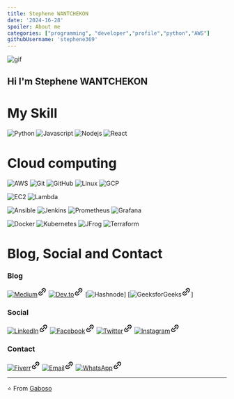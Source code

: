 ```yaml
---
title: Stephene WANTCHEKON
date: '2024-16-28'
spoiler: About me
categories: ["programming", "developer","profile","python","AWS"]
githubUsername: 'stephene369'
---
```


![gif](https://github.com/stephene369/Command-/assets/81186886/34f3fa64-bdb7-4f7e-9656-656f6eaee50a)


## Hi I'm Stephene WANTCHEKON



<h1 style="color: ; font-size:30px">My Skill</h1>

![Python](https://img.shields.io/badge/Python-3776AB?style=for-the-badge&logo=python&logoColor=white)
![Javascript](https://img.shields.io/badge/JavaScript-F7DF1E?style=for-the-badge&logo=javascript&logoColor=white)
![Nodejs](https://img.shields.io/badge/-Nodejs-black?style=for-the-badge&logo=Node.js)
![React](https://img.shields.io/badge/-React-%23282C34?style=for-the-badge&logo=react)

<h1 style="color: ; font-size:30px">Cloud computing</h1>

![AWS](https://img.shields.io/badge/AWS-232F3E?style=for-the-badge&logo=amazon-aws&logoColor=white)
![Git](https://img.shields.io/badge/Git-181717?style=for-the-badge&logo=git&logoColor=white)
![GitHub](https://img.shields.io/badge/GitHub-181717?style=for-the-badge&logo=github&logoColor=white)
![Linux](https://img.shields.io/badge/Linux-181717?style=for-the-badge&logo=linux&logoColor=white)
![GCP](https://img.shields.io/badge/GCP-181717?style=for-the-badge&logo=google-cloud&logoColor=white)

![EC2](https://img.shields.io/badge/AWS_EC2-FF9900?style=for-the-badge&logo=amazon-ec2&logoColor=white)
![Lambda](https://img.shields.io/badge/AWS_Lambda-FF9900?style=for-the-badge&logo=aws-lambda&logoColor=white)

![Ansible](https://img.shields.io/badge/Ansible-EE0000?style=for-the-badge&logo=ansible&logoColor=white)
![Jenkins](https://img.shields.io/badge/Jenkins-D24939?style=for-the-badge&logo=jenkins&logoColor=white)
![Prometheus](https://img.shields.io/badge/Prometheus-E6522C?style=for-the-badge&logo=prometheus&logoColor=white)
![Grafana](https://img.shields.io/badge/Grafana-F46800?style=for-the-badge&logo=grafana&logoColor=white)

![Docker](https://img.shields.io/badge/Docker-2496ED?style=for-the-badge&logo=docker&logoColor=white)
![Kubernetes](https://img.shields.io/badge/Kubernetes-326CE5?style=for-the-badge&logo=kubernetes&logoColor=white)
![JFrog](https://img.shields.io/badge/JFrog-2496ED?style=for-the-badge&logo=jfrog&logoColor=white)
![Terraform](https://img.shields.io/badge/Terraform-7B42BC?style=for-the-badge&logo=terraform&logoColor=white)

<h1 style="color: ; font-size:30px">Blog, Social and Contact</h1>

### Blog
[![Medium](https://img.shields.io/badge/Medium-12100E?style=for-the-badge&logo=medium&logoColor=white)<svg xmlns="http://www.w3.org/2000/svg" width="22" height="22" viewBox="0 0 24 24" style="fill: rgba(0, 0, 0, 1);transform: rotate(180deg);msFilter:progid:DXImageTransform.Microsoft.BasicImage(rotation=2);"><path d="M4.222 19.778a4.983 4.983 0 0 0 3.535 1.462 4.986 4.986 0 0 0 3.536-1.462l2.828-2.829-1.414-1.414-2.828 2.829a3.007 3.007 0 0 1-4.243 0 3.005 3.005 0 0 1 0-4.243l2.829-2.828-1.414-1.414-2.829 2.828a5.006 5.006 0 0 0 0 7.071zm15.556-8.485a5.008 5.008 0 0 0 0-7.071 5.006 5.006 0 0 0-7.071 0L9.879 7.051l1.414 1.414 2.828-2.829a3.007 3.007 0 0 1 4.243 0 3.005 3.005 0 0 1 0 4.243l-2.829 2.828 1.414 1.414 2.829-2.828z"></path><path d="m8.464 16.95-1.415-1.414 8.487-8.486 1.414 1.415z"></path></svg>](https://medium.com/@stepheneWantchekon)
[![Dev.to](https://img.shields.io/badge/Dev.to-0A0A0A?style=for-the-badge&logo=dev.to&logoColor=white)<svg xmlns="http://www.w3.org/2000/svg" width="22" height="22" viewBox="0 0 24 24" style="fill: rgba(0, 0, 0, 1);transform: rotate(180deg);msFilter:progid:DXImageTransform.Microsoft.BasicImage(rotation=2);"><path d="M4.222 19.778a4.983 4.983 0 0 0 3.535 1.462 4.986 4.986 0 0 0 3.536-1.462l2.828-2.829-1.414-1.414-2.828 2.829a3.007 3.007 0 0 1-4.243 0 3.005 3.005 0 0 1 0-4.243l2.829-2.828-1.414-1.414-2.829 2.828a5.006 5.006 0 0 0 0 7.071zm15.556-8.485a5.008 5.008 0 0 0 0-7.071 5.006 5.006 0 0 0-7.071 0L9.879 7.051l1.414 1.414 2.828-2.829a3.007 3.007 0 0 1 4.243 0 3.005 3.005 0 0 1 0 4.243l-2.829 2.828 1.414 1.414 2.829-2.828z"></path><path d="m8.464 16.95-1.415-1.414 8.487-8.486 1.414 1.415z"></path></svg>](https://medium.com/@votrenom)
[![Hashnode](https://img.shields.io/badge/Hashnode-2962FF?style=for-the-badge&logo=hashnode&logoColor=white)]
[![GeeksforGeeks](https://img.shields.io/badge/GeeksforGeeks-0F9D58?style=for-the-badge&logo=geeksforgeeks&logoColor=white)<svg xmlns="http://www.w3.org/2000/svg" width="22" height="22" viewBox="0 0 24 24" style="fill: rgba(0, 0, 0, 1);transform: rotate(180deg);msFilter:progid:DXImageTransform.Microsoft.BasicImage(rotation=2);"><path d="M4.222 19.778a4.983 4.983 0 0 0 3.535 1.462 4.986 4.986 0 0 0 3.536-1.462l2.828-2.829-1.414-1.414-2.828 2.829a3.007 3.007 0 0 1-4.243 0 3.005 3.005 0 0 1 0-4.243l2.829-2.828-1.414-1.414-2.829 2.828a5.006 5.006 0 0 0 0 7.071zm15.556-8.485a5.008 5.008 0 0 0 0-7.071 5.006 5.006 0 0 0-7.071 0L9.879 7.051l1.414 1.414 2.828-2.829a3.007 3.007 0 0 1 4.243 0 3.005 3.005 0 0 1 0 4.243l-2.829 2.828 1.414 1.414 2.829-2.828z"></path><path d="m8.464 16.95-1.415-1.414 8.487-8.486 1.414 1.415z"></path></svg>]

### Social
[![LinkedIn](https://img.shields.io/badge/LinkedIn-0077B5?style=for-the-badge&logo=linkedin&logoColor=white)<svg xmlns="http://www.w3.org/2000/svg" width="22" height="22" viewBox="0 0 24 24" style="fill: rgba(0, 0, 0, 1);transform: rotate(180deg);msFilter:progid:DXImageTransform.Microsoft.BasicImage(rotation=2);"><path d="M4.222 19.778a4.983 4.983 0 0 0 3.535 1.462 4.986 4.986 0 0 0 3.536-1.462l2.828-2.829-1.414-1.414-2.828 2.829a3.007 3.007 0 0 1-4.243 0 3.005 3.005 0 0 1 0-4.243l2.829-2.828-1.414-1.414-2.829 2.828a5.006 5.006 0 0 0 0 7.071zm15.556-8.485a5.008 5.008 0 0 0 0-7.071 5.006 5.006 0 0 0-7.071 0L9.879 7.051l1.414 1.414 2.828-2.829a3.007 3.007 0 0 1 4.243 0 3.005 3.005 0 0 1 0 4.243l-2.829 2.828 1.414 1.414 2.829-2.828z"></path><path d="m8.464 16.95-1.415-1.414 8.487-8.486 1.414 1.415z"></path></svg>](https://www.linkedin.com/in/stephene-wantchekon)
[![Facebook](https://img.shields.io/badge/Facebook-1877F2?style=for-the-badge&logo=facebook&logoColor=white)<svg xmlns="http://www.w3.org/2000/svg" width="22" height="22" viewBox="0 0 24 24" style="fill: rgba(0, 0, 0, 1);transform: rotate(180deg);msFilter:progid:DXImageTransform.Microsoft.BasicImage(rotation=2);"><path d="M4.222 19.778a4.983 4.983 0 0 0 3.535 1.462 4.986 4.986 0 0 0 3.536-1.462l2.828-2.829-1.414-1.414-2.828 2.829a3.007 3.007 0 0 1-4.243 0 3.005 3.005 0 0 1 0-4.243l2.829-2.828-1.414-1.414-2.829 2.828a5.006 5.006 0 0 0 0 7.071zm15.556-8.485a5.008 5.008 0 0 0 0-7.071 5.006 5.006 0 0 0-7.071 0L9.879 7.051l1.414 1.414 2.828-2.829a3.007 3.007 0 0 1 4.243 0 3.005 3.005 0 0 1 0 4.243l-2.829 2.828 1.414 1.414 2.829-2.828z"></path><path d="m8.464 16.95-1.415-1.414 8.487-8.486 1.414 1.415z"></path></svg>](https://www.facebook.com/stephene.wantchekon)
[![Twitter](https://img.shields.io/badge/Twitter-1DA1F2?style=for-the-badge&logo=twitter&logoColor=white)<svg xmlns="http://www.w3.org/2000/svg" width="22" height="22" viewBox="0 0 24 24" style="fill: rgba(0, 0, 0, 1);transform: rotate(180deg);msFilter:progid:DXImageTransform.Microsoft.BasicImage(rotation=2);"><path d="M4.222 19.778a4.983 4.983 0 0 0 3.535 1.462 4.986 4.986 0 0 0 3.536-1.462l2.828-2.829-1.414-1.414-2.828 2.829a3.007 3.007 0 0 1-4.243 0 3.005 3.005 0 0 1 0-4.243l2.829-2.828-1.414-1.414-2.829 2.828a5.006 5.006 0 0 0 0 7.071zm15.556-8.485a5.008 5.008 0 0 0 0-7.071 5.006 5.006 0 0 0-7.071 0L9.879 7.051l1.414 1.414 2.828-2.829a3.007 3.007 0 0 1 4.243 0 3.005 3.005 0 0 1 0 4.243l-2.829 2.828 1.414 1.414 2.829-2.828z"></path><path d="m8.464 16.95-1.415-1.414 8.487-8.486 1.414 1.415z"></path></svg>](https://x.com/stephene_nk)
[![Instagram](https://img.shields.io/badge/Instagram-E4405F?style=for-the-badge&logo=instagram&logoColor=white)<svg xmlns="http://www.w3.org/2000/svg" width="22" height="22" viewBox="0 0 24 24" style="fill: rgba(0, 0, 0, 1);transform: rotate(180deg);msFilter:progid:DXImageTransform.Microsoft.BasicImage(rotation=2);"><path d="M4.222 19.778a4.983 4.983 0 0 0 3.535 1.462 4.986 4.986 0 0 0 3.536-1.462l2.828-2.829-1.414-1.414-2.828 2.829a3.007 3.007 0 0 1-4.243 0 3.005 3.005 0 0 1 0-4.243l2.829-2.828-1.414-1.414-2.829 2.828a5.006 5.006 0 0 0 0 7.071zm15.556-8.485a5.008 5.008 0 0 0 0-7.071 5.006 5.006 0 0 0-7.071 0L9.879 7.051l1.414 1.414 2.828-2.829a3.007 3.007 0 0 1 4.243 0 3.005 3.005 0 0 1 0 4.243l-2.829 2.828 1.414 1.414 2.829-2.828z"></path><path d="m8.464 16.95-1.415-1.414 8.487-8.486 1.414 1.415z"></path></svg>]()

### Contact
[![Fiverr](https://img.shields.io/badge/Fiverr-1DBF73?style=for-the-badge&logo=fiverr&logoColor=white)<svg xmlns="http://www.w3.org/2000/svg" width="22" height="22" viewBox="0 0 24 24" style="fill: rgba(0, 0, 0, 1);transform: rotate(180deg);msFilter:progid:DXImageTransform.Microsoft.BasicImage(rotation=2);"><path d="M4.222 19.778a4.983 4.983 0 0 0 3.535 1.462 4.986 4.986 0 0 0 3.536-1.462l2.828-2.829-1.414-1.414-2.828 2.829a3.007 3.007 0 0 1-4.243 0 3.005 3.005 0 0 1 0-4.243l2.829-2.828-1.414-1.414-2.829 2.828a5.006 5.006 0 0 0 0 7.071zm15.556-8.485a5.008 5.008 0 0 0 0-7.071 5.006 5.006 0 0 0-7.071 0L9.879 7.051l1.414 1.414 2.828-2.829a3.007 3.007 0 0 1 4.243 0 3.005 3.005 0 0 1 0 4.243l-2.829 2.828 1.414 1.414 2.829-2.828z"></path><path d="m8.464 16.95-1.415-1.414 8.487-8.486 1.414 1.415z"></path></svg>](https://www.fiverr.com/stephenbw)
[![Email](https://img.shields.io/badge/Email-D14836?style=for-the-badge&logo=gmail&logoColor=white)<svg xmlns="http://www.w3.org/2000/svg" width="22" height="22" viewBox="0 0 24 24" style="fill: rgba(0, 0, 0, 1);transform: rotate(180deg);msFilter:progid:DXImageTransform.Microsoft.BasicImage(rotation=2);"><path d="M4.222 19.778a4.983 4.983 0 0 0 3.535 1.462 4.986 4.986 0 0 0 3.536-1.462l2.828-2.829-1.414-1.414-2.828 2.829a3.007 3.007 0 0 1-4.243 0 3.005 3.005 0 0 1 0-4.243l2.829-2.828-1.414-1.414-2.829 2.828a5.006 5.006 0 0 0 0 7.071zm15.556-8.485a5.008 5.008 0 0 0 0-7.071 5.006 5.006 0 0 0-7.071 0L9.879 7.051l1.414 1.414 2.828-2.829a3.007 3.007 0 0 1 4.243 0 3.005 3.005 0 0 1 0 4.243l-2.829 2.828 1.414 1.414 2.829-2.828z"></path><path d="m8.464 16.95-1.415-1.414 8.487-8.486 1.414 1.415z"></path></svg>]((mailto:stephenew36@gmail.com))
[![WhatsApp](https://img.shields.io/badge/WhatsApp-25D366?style=for-the-badge&logo=whatsapp&logoColor=white)<svg xmlns="http://www.w3.org/2000/svg" width="22" height="22" viewBox="0 0 24 24" style="fill: rgba(0, 0, 0, 1);transform: rotate(180deg);msFilter:progid:DXImageTransform.Microsoft.BasicImage(rotation=2);"><path d="M4.222 19.778a4.983 4.983 0 0 0 3.535 1.462 4.986 4.986 0 0 0 3.536-1.462l2.828-2.829-1.414-1.414-2.828 2.829a3.007 3.007 0 0 1-4.243 0 3.005 3.005 0 0 1 0-4.243l2.829-2.828-1.414-1.414-2.829 2.828a5.006 5.006 0 0 0 0 7.071zm15.556-8.485a5.008 5.008 0 0 0 0-7.071 5.006 5.006 0 0 0-7.071 0L9.879 7.051l1.414 1.414 2.828-2.829a3.007 3.007 0 0 1 4.243 0 3.005 3.005 0 0 1 0 4.243l-2.829 2.828 1.414 1.414 2.829-2.828z"></path><path d="m8.464 16.95-1.415-1.414 8.487-8.486 1.414 1.415z"></path></svg>](https://wa.me/+22960877728)

---
⭐️ From [Gaboso](https://github.com/Gaboso)
